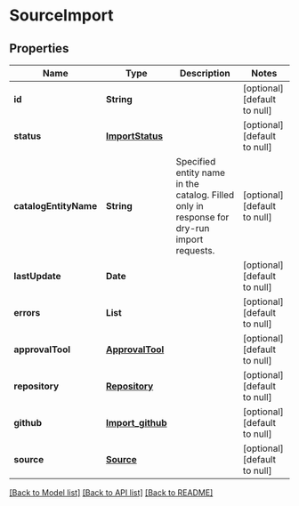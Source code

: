# SourceImport

## Properties

| Name                  | Type                                  | Description                                                                                | Notes                        |
| --------------------- | ------------------------------------- | ------------------------------------------------------------------------------------------ | ---------------------------- |
| **id**                | **String**                            |                                                                                            | [optional] [default to null] |
| **status**            | [**ImportStatus**](ImportStatus.md)   |                                                                                            | [optional] [default to null] |
| **catalogEntityName** | **String**                            | Specified entity name in the catalog. Filled only in response for dry-run import requests. | [optional] [default to null] |
| **lastUpdate**        | **Date**                              |                                                                                            | [optional] [default to null] |
| **errors**            | **List**                              |                                                                                            | [optional] [default to null] |
| **approvalTool**      | [**ApprovalTool**](ApprovalTool.md)   |                                                                                            | [optional] [default to null] |
| **repository**        | [**Repository**](Repository.md)       |                                                                                            | [optional] [default to null] |
| **github**            | [**Import_github**](Import_github.md) |                                                                                            | [optional] [default to null] |
| **source**            | [**Source**](Source.md)               |                                                                                            | [optional] [default to null] |

[[Back to Model list]](../README.md#documentation-for-models) [[Back to API list]](../README.md#documentation-for-api-endpoints) [[Back to README]](../README.md)
